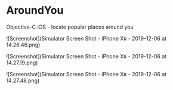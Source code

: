 # AroundYou
Objective-C iOS - locate popular places around you

![Screenshot](Simulator Screen Shot - iPhone Xʀ - 2019-12-06 at 14.26.46.png)

![Screenshot](Simulator Screen Shot - iPhone Xʀ - 2019-12-06 at 14.27.19.png)

![Screenshot](Simulator Screen Shot - iPhone Xʀ - 2019-12-06 at 14.27.48.png)
